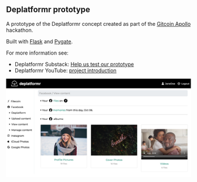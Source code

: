 ## Deplatformr prototype

A prototype of the Deplatformr concept created as part of the [Gitcoin Apollo](https://gitcoin.co/hackathon/filecoin/) hackathon.

Built with [Flask](https://palletsprojects.com/p/flask/) and [Pygate](https://pygate.tech).

For more information see:

* Deplatformr Substack: [Help us test our prototype](https://deplatformr.substack.com/p/help-us-test-our-prototype)
* Deplatformr YouTube: [project introduction](https://youtu.be/-jfq4FYopNM)

![screencap](deplatformr/static/sample_data/deplatformr-prototype.png)
